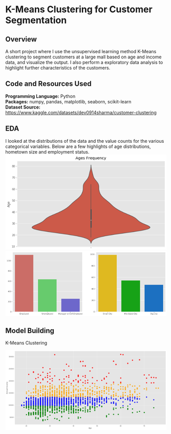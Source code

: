 # K-Means Clustering for Customer Segmentation

## Overview
A short project where I use the unsupervised learning method K-Means clustering to segment customers at a large mall based on age and income data, and visualize the output. I also perform a exploratory data analysis to highlight further characteristics of the customers.

## Code and Resources Used

**Programming Language:** Python  
**Packages:** numpy, pandas, matplotlib, seaborn, scikit-learn  
**Dataset Source:** https://www.kaggle.com/datasets/dev0914sharma/customer-clustering

## EDA
I looked at the distributions of the data and the value counts for the various categorical variables. Below are a few highlights of age distributions, hometown size and employment status.  
![](ages_dist.png)  
![](dist.png)

## Model Building

K-Means Clustering

![](customer_clustering.png)
